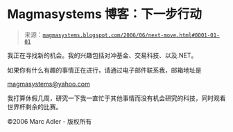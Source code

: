 <!--yml

分类：未分类

日期：2024-05-18 05:19:47

-->

# Magmasystems 博客：下一步行动

> 来源：[`magmasystems.blogspot.com/2006/06/next-move.html#0001-01-01`](http://magmasystems.blogspot.com/2006/06/next-move.html#0001-01-01)

我正在寻找新的机会。我的兴趣包括对冲基金、交易科技、以及.NET。

如果你有什么有趣的事情正在进行，请通过电子邮件联系我，邮箱地址是

magmasystems@yahoo.com

我打算休假几周，研究一下我一直忙于其他事情而没有机会研究的科技，同时观看世界杯剩余的比赛。

©2006 Marc Adler - 版权所有
